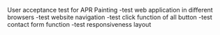 User acceptance test for APR Painting
-test web application in different browsers
-test website navigation
-test click function of all button
-test contact form function
-test responsiveness layout